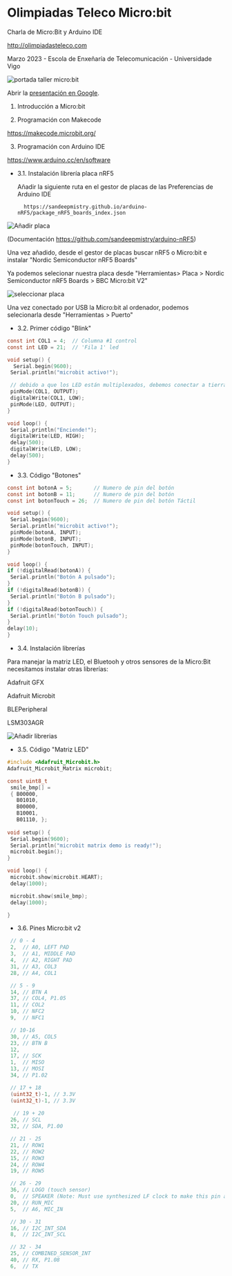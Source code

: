 # Olimpiadas Teleco Micro:bit
Charla de Micro:Bit y Arduino IDE

http://olimpiadasteleco.com

Marzo 2023 - Escola de Enxeñaría de Telecomunicación - Universidade Vigo

![portada taller micro:bit](./images/portada.png)

Abrir la [presentación en Google](https://docs.google.com/presentation/d/11v2sIbIs26_T7bUSIVjvUuew6InwC99nK-ZRIBr8l3M/edit?usp=sharing).

1. Introducción a Micro:bit

2. Programación con Makecode

  https://makecode.microbit.org/

3. Programación con Arduino IDE

https://www.arduino.cc/en/software

- 3.1. Instalación librería placa nRF5

  Añadir la siguiente ruta en el gestor de placas de las Preferencias de Arduino IDE 
  
  ```
    https://sandeepmistry.github.io/arduino-nRF5/package_nRF5_boards_index.json
  ```
  
![Añadir placa](./images/arduino_gestor1.png)
  
  (Documentación https://github.com/sandeepmistry/arduino-nRF5)  
  
  Una vez añadido, desde el gestor de placas buscar nRF5 o Micro:bit e instalar "Nordic Semiconductor nRF5 Boards"
  
  Ya podemos selecionar nuestra placa desde "Herramientas> Placa > Nordic Semiconductor nRF5 Boards > BBC Micro:bit V2"
  
  ![seleccionar placa](./images/arduino_gestor2.png)
  
  Una vez conectado por USB la Micro:bit al ordenador, podemos selecionarla desde "Herramientas > Puerto"
  
- 3.2. Primer código "Blink"

 ```c
const int COL1 = 4;  // Columna #1 control
const int LED = 21;  // 'Fila 1' led

void setup() {
   Serial.begin(9600);
  Serial.println("microbit activo!");

  // debido a que los LED están multiplexados, debemos conectar a tierra el lado opuesto del LED
  pinMode(COL1, OUTPUT);
  digitalWrite(COL1, LOW);
  pinMode(LED, OUTPUT);
}

void loop() {
  Serial.println("Enciende!");
  digitalWrite(LED, HIGH);
  delay(500);
  digitalWrite(LED, LOW);
  delay(500);
}
 ```
 
 - 3.3. Código "Botones"

 ```c
const int botonA = 5;       // Numero de pin del botón
const int botonB = 11;      // Numero de pin del botón
const int botonTouch = 26;  // Numero de pin del botón Táctil

void setup() {
  Serial.begin(9600);
  Serial.println("microbit activo!");
  pinMode(botonA, INPUT);
  pinMode(botonB, INPUT);
  pinMode(botonTouch, INPUT);
}

void loop() {
if (!digitalRead(botonA)) {
  Serial.println("Botón A pulsado");
}
if (!digitalRead(botonB)) {
  Serial.println("Botón B pulsado");
}
if (!digitalRead(botonTouch)) {
  Serial.println("Botón Touch pulsado");
}
delay(10);
}
 ```
 - 3.4. Instalación librerías

Para manejar la matriz LED, el Bluetooh y otros sensores de la Micro:Bit necesitamos instalar otras librerías:

  Adafruit GFX
  
  Adafruit Microbit
  
  BLEPeripheral
  
  LSM303AGR
  
   
  ![Añadir librerias](./images/arduino_libreria.png)
  
 
  - 3.5. Código "Matriz LED"

 ```c
#include <Adafruit_Microbit.h>
Adafruit_Microbit_Matrix microbit;

const uint8_t
  smile_bmp[] =
  { B00000,
    B01010,
    B00000,
    B10001,
    B01110, };
    
void setup() {
  Serial.begin(9600);
  Serial.println("microbit matrix demo is ready!");
  microbit.begin();
}

void loop() {
  microbit.show(microbit.HEART);
  delay(1000);

  microbit.show(smile_bmp);
  delay(1000);

}
 ```
   - 3.6. Pines Micro:bit v2

 ```c
  // 0 - 4
  2,  // A0, LEFT PAD
  3,  // A1, MIDDLE PAD
  4,  // A2, RIGHT PAD
  31, // A3, COL3
  28, // A4, COL1

  // 5 - 9
  14, // BTN A
  37, // COL4, P1.05
  11, // COL2
  10, // NFC2
  9,  // NFC1

  // 10-16
  30, // A5, COL5
  23, // BTN B
  12,
  17, // SCK
  1,  // MISO
  13, // MOSI
  34, // P1.02

  // 17 + 18
  (uint32_t)-1, // 3.3V
  (uint32_t)-1, // 3.3V
  
   // 19 + 20
  26, // SCL
  32, // SDA, P1.00

  // 21 - 25
  21, // ROW1
  22, // ROW2
  15, // ROW3
  24, // ROW4
  19, // ROW5

  // 26 - 29
  36, // LOGO (touch sensor)
  0,  // SPEAKER (Note: Must use synthesized LF clock to make this pin available)
  20, // RUN_MIC
  5,  // A6, MIC_IN

  // 30 - 31
  16, // I2C_INT_SDA
  8,  // I2C_INT_SCL

  // 32 - 34
  25, // COMBINED_SENSOR_INT
  40, // RX, P1.08
  6,  // TX

 ```
  

